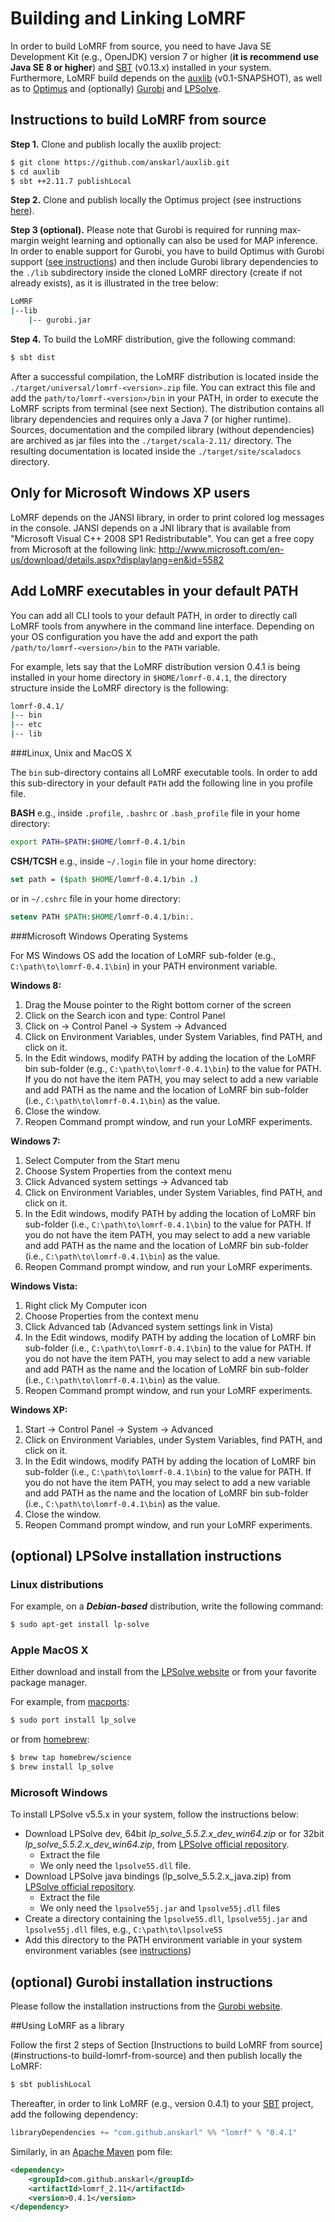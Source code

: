 # Building and Linking LoMRF

In order to build LoMRF from source, you need to have Java SE Development Kit (e.g., OpenJDK) version 7 or higher
(**it is recommend use Java SE 8 or higher**) and [SBT](http://www.scala-sbt.org/) (v0.13.x) installed in
your system. Furthermore, LoMRF build depends on the [auxlib](https://github.com/anskarl/auxlib) (v0.1-SNAPSHOT),
as well as to [Optimus](https://github.com/vagm/Optimus) and (optionally) [Gurobi](http://www.gurobi.com/) and
[LPSolve](http://lpsolve.sourceforge.net).

## Instructions to build LoMRF from source

**Step 1.** Clone and publish locally the auxlib project:

```bash
$ git clone https://github.com/anskarl/auxlib.git
$ cd auxlib
$ sbt ++2.11.7 publishLocal
```

**Step 2.** Clone and publish locally the Optimus project (see instructions [here](https://github.com/vagm/Optimus)).

**Step 3 (optional).** Please note that Gurobi is required for running max-margin weight learning and optionally can also be used for MAP inference. In order to enable support for Gurobi, you have to build Optimus with Gurobi support ([see instructions](https://github.com/vagm/Optimus)) and then include Gurobi library dependencies to the `./lib` subdirectory inside the cloned LoMRF directory (create if not already exists), as it is illustrated in the tree below:

```bash
LoMRF
|--lib
    |-- gurobi.jar
```

**Step 4.** To build the LoMRF distribution, give the following command:

```bash
$ sbt dist
```

After a successful compilation, the LoMRF distribution is located inside the `./target/universal/lomrf-<version>.zip`
file. You can extract this file and add the `path/to/lomrf-<version>/bin` in your PATH, in order to execute the LoMRF
scripts from terminal (see next Section). The distribution contains all library dependencies and requires only a Java 7
(or higher runtime). Sources, documentation and the compiled library (without dependencies) are archived as jar files
into the `./target/scala-2.11/` directory. The resulting documentation is located inside the `./target/site/scaladocs`
directory.

## Only for Microsoft Windows XP users

LoMRF depends on the JANSI library, in order to print colored log messages in the console. JANSI depends on a JNI library
that is available from "Microsoft Visual C++ 2008 SP1 Redistributable". You can get a free copy from Microsoft at the
following link: http://www.microsoft.com/en-us/download/details.aspx?displaylang=en&id=5582

## Add LoMRF executables in your default PATH

You can add all CLI tools to your default PATH, in order to directly call LoMRF tools from anywhere in the command line
interface. Depending on your OS configuration you have the add and export the path `/path/to/lomrf-<version>/bin` to
the `PATH` variable.

For example, lets say that the LoMRF distribution version 0.4.1 is being installed in your home directory in `$HOME/lomrf-0.4.1`,
the directory structure inside the LoMRF directory is the following:

```bash
lomrf-0.4.1/
|-- bin
|-- etc
|-- lib
```
###Linux, Unix and MacOS X

The `bin` sub-directory contains all LoMRF executable tools. In order to add this sub-directory in your default `PATH`
add the following line in you profile file.


**BASH** e.g., inside `.profile`, `.bashrc` or `.bash_profile` file in your home directory:
```bash
export PATH=$PATH:$HOME/lomrf-0.4.1/bin
```

**CSH/TCSH** e.g., inside `~/.login` file in your home directory:
```csh
set path = ($path $HOME/lomrf-0.4.1/bin .)
```
or in `~/.cshrc` file in your home directory:
```csh
setenv PATH $PATH:$HOME/lomrf-0.4.1/bin:.
```

###Microsoft Windows Operating Systems

For MS Windows OS add the location of LoMRF sub-folder (e.g., `C:\path\to\lomrf-0.4.1\bin`) in your PATH environment variable.

**Windows 8:**
  1. Drag the Mouse pointer to the Right bottom corner of the screen
  2. Click on the Search icon and type: Control Panel
  3. Click on -> Control Panel -> System -> Advanced
  4. Click on Environment Variables, under System Variables, find PATH, and click on it.
  5. In the Edit windows, modify PATH by adding the location of the LoMRF bin sub-folder (e.g., `C:\path\to\lomrf-0.4.1\bin`)
  to the value for PATH. If you do not have the item PATH, you may select to add a new variable and add PATH as the name
  and the location of LoMRF bin sub-folder (i.e., `C:\path\to\lomrf-0.4.1\bin`) as the value.
  6. Close the window.
  7. Reopen Command prompt window, and run your LoMRF experiments.

**Windows 7:**
  1. Select Computer from the Start menu
  2. Choose System Properties from the context menu
  3. Click Advanced system settings -> Advanced tab
  4. Click on Environment Variables, under System Variables, find PATH, and click on it.
  5. In the Edit windows, modify PATH by adding the location of LoMRF bin sub-folder (i.e., `C:\path\to\lomrf-0.4.1\bin`)
  to the value for PATH. If you do not have the item PATH, you may select to add a new variable and add PATH as the name
  and the location of LoMRF bin sub-folder (i.e., `C:\path\to\lomrf-0.4.1\bin`) as the value.
  6. Reopen Command prompt window, and run your LoMRF experiments.

**Windows Vista:**
  1. Right click My Computer icon
  2. Choose Properties from the context menu
  3. Click Advanced tab (Advanced system settings link in Vista)
  4. In the Edit windows, modify PATH by adding the location of LoMRF bin sub-folder (i.e., `C:\path\to\lomrf-0.4.1\bin`)
     to the value for PATH. If you do not have the item PATH, you may select to add a new variable and add PATH as the name
     and the location of LoMRF bin sub-folder (i.e., `C:\path\to\lomrf-0.4.1\bin`) as the value.
  5. Reopen Command prompt window, and run your LoMRF experiments.

**Windows XP:**
  1. Start -> Control Panel -> System -> Advanced
  2. Click on Environment Variables, under System Variables, find PATH, and click on it.
  3. In the Edit windows, modify PATH by adding the location of LoMRF bin sub-folder (i.e., `C:\path\to\lomrf-0.4.1\bin`)
     to the value for PATH. If you do not have the item PATH, you may select to add a new variable and add PATH as the name
     and the location of LoMRF bin sub-folder (i.e., `C:\path\to\lomrf-0.4.1\bin`) as the value.
  4. Close the window.
  5. Reopen Command prompt window, and run your LoMRF experiments.

  ## (optional) LPSolve installation instructions

  ### Linux distributions

  For example, on a ***Debian-based*** distribution, write the following command:
  ```bash
  $ sudo apt-get install lp-solve
  ```

### Apple MacOS X

Either download and install from the [LPSolve website](http://lpsolve.sourceforge.net)
or from your favorite package manager.

For example, from [macports](https://www.macports.org):
```bash
$ sudo port install lp_solve
```

or from [homebrew](http://brew.sh):
```bash
$ brew tap homebrew/science
$ brew install lp_solve
```

### Microsoft Windows
To install LPSolve v5.5.x in your system, follow the instructions below:
  * Download LPSolve dev, 64bit *lp_solve_5.5.2.x_dev_win64.zip* or for 32bit *lp_solve_5.5.2.x_dev_win64.zip*, from [LPSolve official repository](http://sourceforge.net/projects/lpsolve/files/lpsolve/5.5.2.0/).
    * Extract the file
    * We only need the `lpsolve55.dll` file.
  * Download LPSolve java bindings (lp_solve_5.5.2.x_java.zip) from [LPSolve official repository](http://sourceforge.net/projects/lpsolve/files/lpsolve/5.5.2.0/).
    * Extract the file
    * We only need the `lpsolve55j.jar` and `lpsolve55j.dll` files
  * Create a directory containing the `lpsolve55.dll`, `lpsolve55j.jar` and `lpsolve55j.dll` files, e.g., `C:\path\to\lpsolve55`
  * Add this directory to the PATH environment variable in your system environment variables (see [instructions](#microsoft-windows-operating-systems))

## (optional) Gurobi installation instructions
Please follow the installation instructions from the [Gurobi website](http://www.gurobi.com).


##Using LoMRF as a library

Follow the first 2 steps of Section [Instructions to build LoMRF from source](#instructions-to build-lomrf-from-source) and then publish locally the LoMRF:

```bash
$ sbt publishLocal
```

Thereafter, in order to link LoMRF (e.g., version 0.4.1) to your [SBT](http://www.scala-sbt.org/) project, add the
following dependency:

```scala
libraryDependencies += "com.github.anskarl" %% "lomrf" % "0.4.1"
```

Similarly, in an [Apache Maven](https://maven.apache.org/) pom file:

```xml
<dependency>
    <groupId>com.github.anskarl</groupId>
    <artifactId>lomrf_2.11</artifactId>
    <version>0.4.1</version>
</dependency>
```

